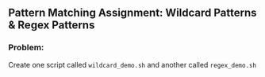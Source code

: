 ## Pattern Matching Assignment: Wildcard Patterns & Regex Patterns

### Problem:
Create one script called `wildcard_demo.sh` and another called `regex_demo.sh` 
